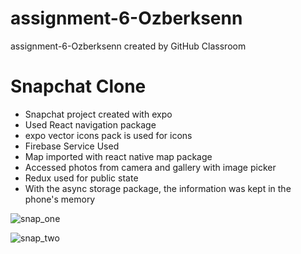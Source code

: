 # assignment-6-Ozberksenn
assignment-6-Ozberksenn created by GitHub Classroom

<h1>Snapchat Clone</h1>
<ul>
  <li>Snapchat project created with expo</li>
  <li>Used React navigation package</li>
  <li>expo vector icons pack is used for icons</li>
  <li>Firebase Service Used</li>
  <li>Map imported with react native map package</li>
  <li>Accessed photos from camera and gallery with image picker</li>
  <li>Redux used for public state</li>
  <li>
With the async storage package, the information was kept in the phone's memory</li>
</ul>

![snap_one](https://user-images.githubusercontent.com/96706849/192071650-3821f1c7-e6b7-4c8e-90a7-26476dc16f4c.png)

![snap_two](https://user-images.githubusercontent.com/96706849/192071651-28bb462a-a2c2-44eb-a002-54711c65089d.png)
